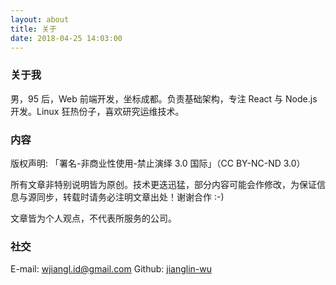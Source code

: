 ```yaml
---
layout: about
title: 关于
date: 2018-04-25 14:03:00
---
```


### 关于我

男，95 后，Web 前端开发，坐标成都。负责基础架构，专注 React 与 Node.js 开发。Linux 狂热份子，喜欢研究运维技术。


### 内容

版权声明: 「署名-非商业性使用-禁止演绎 3.0 国际」（CC BY-NC-ND 3.0）

所有文章非特别说明皆为原创。技术更迭迅猛，部分内容可能会作修改，为保证信息与源同步，转载时请务必注明文章出处！谢谢合作 :-)

文章皆为个人观点，不代表所服务的公司。


### 社交

E-mail: [wjiangl.id@gmail.com](mailto:wjiangl.id@gmail.com)
Github: [jianglin-wu](https://github.com/jianglin-wu)